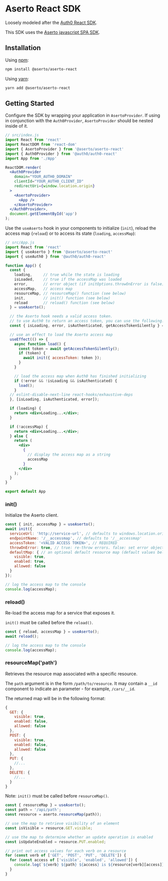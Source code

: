 # Aserto React SDK

Loosely modeled after the [Auth0 React SDK](https://github.com/auth0/auth0-react).

This SDK uses the [Aserto javascript SPA SDK](https://github.com/aserto-dev/aserto-spa-js).

## Installation

Using [npm](https://npmjs.org):

```sh
npm install @aserto/aserto-react
```

Using [yarn](https://yarnpkg.com):

```sh
yarn add @aserto/aserto-react
```

## Getting Started

Configure the SDK by wrapping your application in `AsertoProvider`. If using in conjunction with the `Auth0Provider`, `AsertoProvider` should be nested inside of it.

```jsx
// src/index.js
import React from 'react'
import ReactDOM from 'react-dom'
import { AsertoProvider } from '@aserto/aserto-react'
import { Auth0Provider } from '@auth0/auth0-react'
import App from './App'

ReactDOM.render(
  <Auth0Provider
    domain="YOUR_AUTH0_DOMAIN"
    clientId="YOUR_AUTH0_CLIENT_ID"
    redirectUri={window.location.origin}
  >
    <AsertoProvider>
      <App />
    </AsertoProvider>
  </Auth0Provider>,
  document.getElementById('app')
);
```

Use the `useAserto` hook in your components to initialize (`init`), reload the access map (`reload`) or to access its state (`loading`, `accessMap`):

```jsx
// src/App.js
import React from 'react'
import { useAserto } from '@aserto/aserto-react'
import { useAuth0 } from '@auth0/auth0-react'

function App() {
  const {
    loading,     // true while the state is loading
    isLoaded,    // true if the accessMap was loaded
    error,       // error object (if initOptions.throwOnError is false)
    accessMap,   // access map
    resourceMap, // resourceMap() function (see below)
    init,        // init() function (see below)
    reload       // reload() function (see below)
  } = useAserto();

  // the Aserto hook needs a valid access token. 
  // to use Auth0 to return an access token, you can use the following:
  const { isLoading, error, isAuthenticated, getAccessTokenSilently } = useAuth0();

  // use an effect to load the Aserto access map 
  useEffect(() => {
    async function load() {
      const token = await getAccessTokenSilently();
      if (token) {
        await init({ accessToken: token });
      }
    }

    // load the access map when Auth0 has finished initializing
    if (!error && !isLoading && isAuthenticated) {
      load();
    }
  // eslint-disable-next-line react-hooks/exhaustive-deps
  }, [isLoading, isAuthenticated, error]); 

  if (loading) {
    return <div>Loading...</div>;
  }

  if (!accessMap) {
    return <div>Loading...</div>;
  } else {
    return (
      <div>
        { 
          // display the access map as a string 
          accessMap 
        }
      </div>
    );
  } 
}

export default App
```

### init()

Initialize the Aserto client.

```js
const { init, accessMap } = useAserto();
await init({
  serviceUrl: 'http://service-url', // defaults to windows.location.origin
  endpointName: '/__accessmap', // defaults to '/__accessmap'
  accessToken: '<VALID ACCESS TOKEN>', // REQUIRED
  throwOnError: true, // true: re-throw errors. false: set error object. defaults to true.
  defaultMap: { // an optional default resource map (default values below)
    visible: true,
    enabled: true,
    allowed: false
  }
});

// log the access map to the console
console.log(accessMap);
```

### reload()

Re-load the access map for a service that exposes it. 

`init()` must be called before the `reload()`.

```js
const { reload, accessMap } = useAserto();
await reload();

// log the access map to the console
console.log(accessMap);
```

### resourceMap('path')

Retrieves the resource map associated with a specific resource.

The `path` argument is in the form `/path/to/resource`. It may contain a `__id` component to indicate an parameter - for example, `/cars/__id`.

The returned map will be in the following format: 
```js
{
  GET: {
    visible: true,
    enabled: false,
    allowed: false
  },
  POST: {
    visible: true,
    enabled: false,
    allowed: false
  },
  PUT: {
    //...
  },
  DELETE: {
    //...
  }
}
```

Note: `init()` must be called before `resourceMap()`.

```js
const { resourceMap } = useAserto();
const path = '/api/path';
const resource = aserto.resourceMap(path));

// use the map to retrieve visibility of an element
const isVisible = resource.GET.visible;

// use the map to determine whether an update operation is enabled
const isUpdateEnabled = resource.PUT.enabled;

// print out access values for each verb on a resource
for (const verb of ['GET', 'POST', 'PUT', 'DELETE']) {
  for (const access of ['visible', 'enabled', 'allowed']) {
    console.log(`${verb} ${path} ${access} is ${resource[verb][access]}`);
  }
}
```
